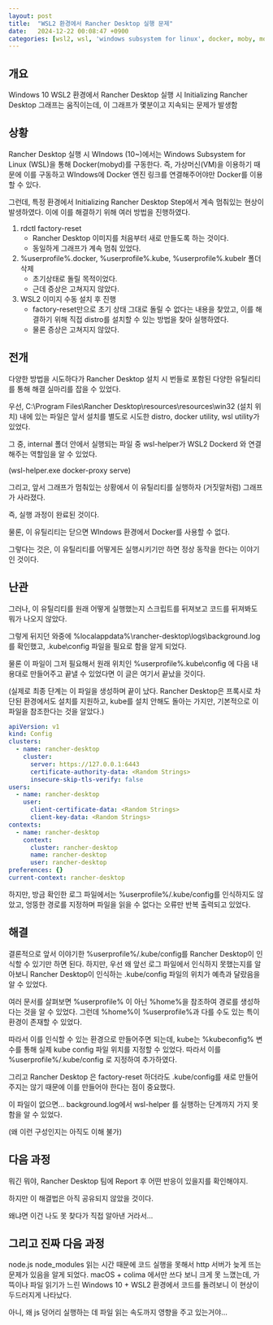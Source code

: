 ```yaml
---
layout: post
title:  "WSL2 환경에서 Rancher Desktop 실행 문제"
date:   2024-12-22 00:08:47 +0900
categories: [wsl2, wsl, 'windows subsystem for linux', docker, moby, mobyd, windows]
---
```


## 개요

Windows 10 WSL2 환경에서 Rancher Desktop 실행 시 Initializing Rancher Desktop 그래프는 움직이는데, 이 그래프가 몇분이고 지속되는 문제가 발생함

## 상황

Rancher Desktop 실행 시 WIndows (10~)에서는 Windows Subsystem for Linux (WSL)을 통해 Docker(mobyd)를 구동한다. 즉, 가상머신(VM)을 이용하기 때문에 이를 구동하고 WIndows에 Docker 엔진 링크를 연결해주어야만 Docker를 이용할 수 있다.

그런데, 특정 환경에서 Initializing Rancher Desktop Step에서 계속 멈춰있는 현상이 발생하였다. 이에 이를 해결하기 위해 여러 방법을 진행하였다.

1. rdctl factory-reset
    - Rancher Desktop 이미지를 처음부터 새로 만들도록 하는 것이다.
    - 동일하게 그래프가 계속 멈춰 있었다.
2. %userprofile%\.docker, %userprofile%\.kube, %userprofile%\.kubelr 폴더 삭제
    - 초기상태로 돌릴 목적이었다.
    - 근데 증상은 고쳐지지 않았다.
3. WSL2 이미지 수동 설치 후 진행
    - factory-reset만으로 초기 상태 그대로 돌릴 수 없다는 내용을 찾았고, 이를 해결하기 위해 직접 distro를 설치할 수 있는 방법을 찾아 실행하였다.
    - 물론 증상은 고쳐지지 않았다.

## 전개

다양한 방법을 시도하다가 Rancher Desktop 설치 시 번들로 포함된 다양한 유틸리티를 통해 해결 실마리를 잡을 수 있었다.

우선, C:\Program Files\Rancher Desktop\resources\resources\win32 (설치 위치) 내에 있는 파일은  앞서 설치를 별도로 시도한 distro, docker utility, wsl utility가 있었다.

그 중, internal 폴더 안에서 실행되는 파일 중 wsl-helper가 WSL2 Dockerd 와 연결해주는 역할임을 알 수 있었다.

(wsl-helper.exe docker-proxy serve)

그리고, 앞서 그래프가 멈춰있는 상황에서 이 유틸리티를 실행하자 (거짓말처럼) 그래프가 사라졌다.

즉, 실행 과정이 완료된 것이다.

물론, 이 유틸리티는 닫으면 WIndows 환경에서 Docker를 사용할 수 없다.

그렇다는 것은, 이 유틸리티를 어떻게든 실행시키기만 하면 정상 동작을 한다는 이야기인 것이다.

## 난관

그러나, 이 유틸리티를 원래 어떻게 실행했는지 스크립트를 뒤져보고 코드를 뒤져봐도 뭐가 나오지 않았다.

그렇게 뒤지던 와중에 %localappdata%\rancher-desktop\logs\background.log 를 확인했고, .kube\config 파일을 필요로 함을 알게 되었다.

물론 이 파일이 그저 필요해서 원래 위치인 %userprofile%\.kube\config 에 다음 내용대로 만들어주고 끝낼 수 있었다면 이 글은 여기서 끝났을 것이다.

(실제로 최종 단계는 이 파일을 생성하며 끝이 났다. Rancher Desktop은 프록시로 차단된 환경에서도 설치를 지원하고, kube를 설치 안해도 돌아는 가지만, 기본적으로 이 파일을 참조한다는 것을 알았다.)

```yaml
apiVersion: v1
kind: Config
clusters:
  - name: rancher-desktop
    cluster:
      server: https://127.0.0.1:6443
      certificate-authority-data: <Random Strings>
      insecure-skip-tls-verify: false
users:
  - name: rancher-desktop
    user:
      client-certificate-data: <Random Strings>
      client-key-data: <Random Strings>
contexts:
  - name: rancher-desktop
    context:
      cluster: rancher-desktop
      name: rancher-desktop
      user: rancher-desktop
preferences: {}
current-context: rancher-desktop
```

하지만, 방금 확인한 로그 파일에서는 %userprofile%/.kube/config를 인식하지도 않았고, 엉뚱한 경로를 지정하며 파일을 읽을 수 없다는 오류만 반복 출력되고 있었다.

## 해결

결론적으로 앞서 이야기한 %userprofile%/.kube/config를  Rancher Desktop이 인식할 수 있기만 하면 된다. 하지만, 우선 왜 앞선 로그 파일에서 인식하지 못했는지를 알아보니 Rancher Desktop이 인식하는 .kube/config 파일의 위치가 예측과 달랐음을 알 수 있었다.

여러 문서를 살펴보면 %userprofile% 이 아닌 %home%을 참조하여 경로를 생성하다는 것을 알 수 있었다. 그런데 %home%이 %userprofile%과 다를 수도 있는 특이 환경이 존재할 수 있었다.

따라서 이를 인식할 수 있는 환경으로 만들어주면 되는데, kube는 %kubeconfig% 변수를 통해 실제 kube config 파일 위치를 지정할 수 있었다. 따라서 이를 %userprofile%/.kube/config 로 지정하여 추가하였다.

그리고 Rancher Desktop 은 factory-reset 하더라도 .kube/config를 새로 만들어주지는 않기 때문에 이를 만들어야 한다는 점이 중요했다.

이 파일이 없으면… background.log에서 wsl-helper 를 실행하는 단계까지 가지 못함을 알 수 있었다.

(왜 이런 구성인지는 아직도 이해 불가)

## 다음 과정

뭐긴 뭐야, Rancher Desktop 팀에 Report 후 어떤 반응이 있을지를 확인해야지.

하지만 이 해결법은 아직 공유되지 않았을 것이다.

왜냐면 이건 나도 못 찾다가 직접 알아낸 거라서…

## 그리고 진짜 다음 과정

node.js node_modules 읽는 시간 때문에 코드 실행을 못해서 http 서버가 늦게 뜨는 문제가 있음을 알게 되었다. macOS + colima 에서만 쓰다 보니 크게 못 느꼈는데, 가뜩이나 파일 읽기가 느린 Windows 10 + WSL2 환경에서 코드를 돌려보니 이 현상이 두드러지게 나타났다.

아니, 왜 js 덩어리 실행하는 데 파일 읽는 속도까지 영향을 주고 있는거야…

